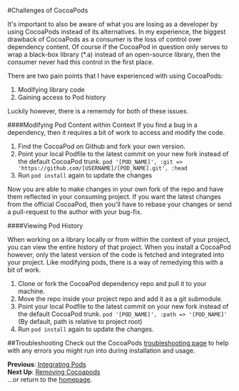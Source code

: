 #Challenges of CocoaPods

It's important to also be aware of what you are losing as a developer by using CocoaPods instead of its alternatives. In my experience, the biggest drawback of CocoaPods as a consumer is the loss of control over dependency content. Of course if the CocoaPod in question only serves to wrap a black-box library (*.a) instead of an open-source library, then the consumer never had this control in the first place.

There are two pain points that I have experienced with using CocoaPods:  
1. Modifying library code  
2. Gaining access to Pod history  

Luckily however, there is a rememdy for both of these issues.

####Modifying Pod Content within Context
If you find a bug in a dependency, then it requires a bit of work to access and modify the code.

1. Find the CocoaPod on Github and fork your own version.
2. Point your local Podfile to the latest commit on your new fork instead of the default CocoaPod trunk.
    ```pod '[POD_NAME]', :git => 'https://github.com/[USERNAME]/[POD_NAME].git', :head```
3. Run ```pod install``` again to update the changes

Now you are able to make changes in your own fork of the repo and have them reflected in your consuming project. If you want the latest changes from the official CocoaPod, then you'll have to rebase your changes or send a pull-request to the author with your bug-fix.

####Viewing Pod History

When working on a library locally or from within the context of your project, you can view the entire history of that project. When you install a CocoaPod however, only the latest version of the code is fetched and integrated into your project. Like modifying pods, there is a way of remedying this with a bit of work.

1. Clone or fork the CocoaPod dependency repo and pull it to your machine.
2. Move the repo inside your project repo and add it as a git submodule.
3. Point your local Podfile to the latest commit on your new fork instead of the default CocoaPod trunk.
    ```pod '[POD_NAME]', :path => '[POD_NAME]'``` (By default, path is relative to project root)
4. Run ```pod install``` again to update the changes.

##Troubleshooting
Check out the CocoaPods [troubleshooting page](https://guides.cocoapods.org/using/troubleshooting.html) to help with any errors you might run into during installation and usage.  

**Previous**: [Integrating Pods](integrating-pods.md)  
**Next Up**: [Removing Cocoapods](removing-cocoapods.md)  
...or return to the [homepage](README.md).
